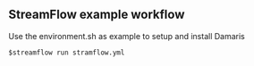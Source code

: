 ## StreamFlow example workflow

Use the environment.sh as example to setup and install Damaris

```
$streamflow run stramflow.yml
```